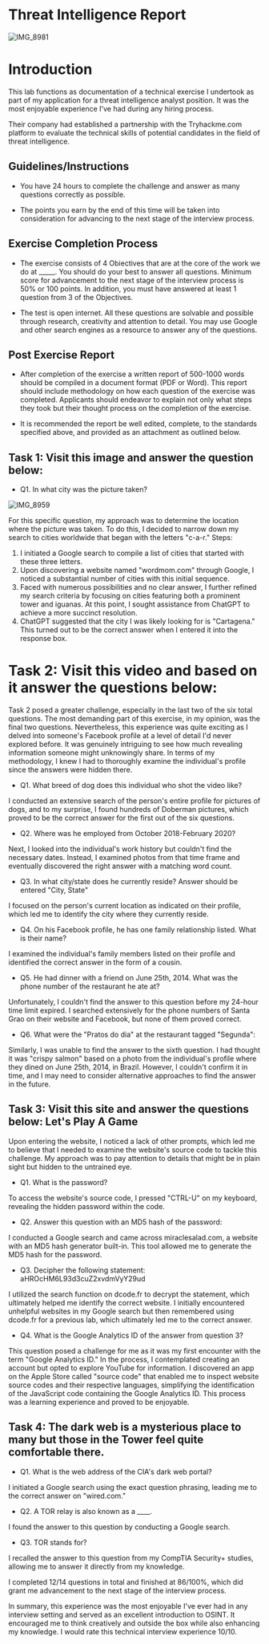 # Threat Intelligence Report


![IMG_8981](https://github.com/InfoSecDion/Threat-Intel/assets/105241007/320f3dc0-2118-4044-a757-4bb412072883)

<h1>Introduction</h1>
This lab functions as documentation of a technical exercise I undertook as part of my application for a threat intelligence analyst position. It was the most enjoyable experience I've had during any hiring process.

Their company had established a partnership with the Tryhackme.com platform to evaluate the technical skills of potential candidates in the field of threat intelligence.<br />

<h2>Guidelines/Instructions </h2>

- You have 24 hours to complete the challenge and answer as many questions correctly as possible.

- The points you earn by the end of this time will be taken into consideration for advancing to the next stage of the interview process.

<h2>Exercise Completion Process </h2>

- The exercise consists of 4 Obiectives that are at the core of the work we do at _____. You should do your best to answer all questions. Minimum score for advancement to the next stage of the interview process is 50% or 100 points. In addition, you must have answered at least 1 question from 3 of the Objectives.

- The test is open internet. All these questions are solvable and possible through research, creativity and attention to detail. You may use Google and other search engines as a resource to answer any of the questions.

<h2>Post Exercise Report</h2>

- After completion of the exercise a written report of 500-1000 words should be compiled in a document format
(PDF or Word). This report should include methodology on how each question of the exercise was completed.
Applicants should endeavor to explain not only what steps they took but their thought process on the completion of the exercise.

- It is recommended the report be well edited, complete, to the standards specified above, and provided as an attachment as outlined below.

<h2>Task 1: Visit this image and answer the question below: </h2>

- Q1. In what city was the picture taken?

![IMG_8959](https://github.com/InfoSecDion/Threat-Intel/assets/105241007/fa39ff72-e9bd-42da-a7f8-abd4aa3a1aad)

For this specific question, my approach was to determine the location where the picture was taken. To do this, I decided to narrow down my search to cities worldwide that began with the letters "c-a-r."
Steps:
1. I initiated a Google search to compile a list of cities that started with these three letters.
2. Upon discovering a website named "wordmom.com" through Google, I noticed a substantial number of cities with this initial sequence.
3. Faced with numerous possibilities and no clear answer, I further refined my search criteria by focusing on cities featuring both a prominent tower and iguanas. At this point, I sought assistance from ChatGPT to achieve a more succinct resolution.
4. ChatGPT suggested that the city I was likely looking for is "Cartagena." This turned out to be the correct answer when I entered it into the response box.

<h1>Task 2: Visit this video and based on it answer the questions below: </h1>


Task 2 posed a greater challenge, especially in the last two of the six total questions. The most demanding part of this exercise, in my opinion, was the final two questions. Nevertheless, this experience was quite exciting as I delved into someone's Facebook profile at a level of detail I'd never explored before. It was genuinely intriguing to see how much revealing information someone might unknowingly share. In terms of my methodology, I knew I had to thoroughly examine the individual's profile since the answers were hidden there.

- Q1. What breed of dog does this individual who shot the video like?

I conducted an extensive search of the person's entire profile for pictures of dogs, and to my surprise, I found hundreds of Doberman pictures, which proved to be the correct answer for the first out of the six questions.

- Q2. Where was he employed from October 2018-February 2020?

Next, I looked into the individual's work history but couldn't find the necessary dates. Instead, I examined photos from that time frame and eventually discovered the right answer with a matching word count.

- Q3. In what city/state does he currently reside? Answer should be entered "City, State"

I focused on the person's current location as indicated on their profile, which led me to identify the city where they currently reside.

- Q4. On his Facebook profile, he has one family relationship listed. What is their name?

I examined the individual's family members listed on their profile and identified the correct answer in the form of a cousin.

- Q5. He had dinner with a friend on June 25th, 2014. What was the phone number of the restaurant he ate at?

Unfortunately, I couldn't find the answer to this question before my 24-hour time limit expired. I searched extensively for the phone numbers of Santa Grao on their website and Facebook, but none of them proved correct.

- Q6. What were the "Pratos do dia" at the restaurant tagged "Segunda":

Similarly, I was unable to find the answer to the sixth question. I had thought it was "crispy salmon" based on a photo from the individual's profile where they dined on June 25th, 2014, in Brazil. However, I couldn't confirm it in time, and I may need to consider alternative approaches to find the answer in the future.

<h2>Task 3: Visit this site and answer the questions below: Let's Play A Game </h2>

Upon entering the website, I noticed a lack of other prompts, which led me to believe that I needed to examine the website's source code to tackle this challenge. My approach was to pay attention to details that might be in plain sight but hidden to the untrained eye.


- Q1. What is the password?

To access the website's source code, I pressed "CTRL-U" on my keyboard, revealing the hidden password within the code.

- Q2. Answer this question with an MD5 hash of the password:

I conducted a Google search and came across miraclesalad.com, a website with an MD5 hash generator built-in. This tool allowed me to generate the MD5 hash for the password.

- Q3. Decipher the following statement: aHROcHM6L93d3cuZ2xvdmVyY29ud

I utilized the search function on dcode.fr to decrypt the statement, which ultimately helped me identify the correct website. I initially encountered unhelpful websites in my Google search but then remembered using dcode.fr for a previous lab, which ultimately led me to the correct answer.

- Q4. What is the Google Analytics ID of the answer from question 3?

This question posed a challenge for me as it was my first encounter with the term "Google Analytics ID." In the process, I contemplated creating an account but opted to explore YouTube for information. I discovered an app on the Apple Store called "source code" that enabled me to inspect website source codes and their respective languages, simplifying the identification of the JavaScript code containing the Google Analytics ID. This process was a learning experience and proved to be enjoyable.

<h2>Task 4: The dark web is a mysterious place to many but those in the Tower feel quite comfortable there.</h2>

- Q1. What is the web address of the CIA's dark web portal?

I initiated a Google search using the exact question phrasing, leading me to the correct answer on "wired.com."

- Q2. A TOR relay is also known as a ____.

I found the answer to this question by conducting a Google search.

- Q3. TOR stands for?

I recalled the answer to this question from my CompTIA Security+ studies, allowing me to answer it directly from my knowledge.

I completed 12/14 questions in total and finished at 86/100%, which did grant me advancement to the next stage of the interview process.

In summary, this experience was the most enjoyable I've ever had in any interview setting and served as an excellent introduction to OSINT. It encouraged me to think creatively and outside the box while also enhancing my knowledge. I would rate this technical interview experience 10/10.